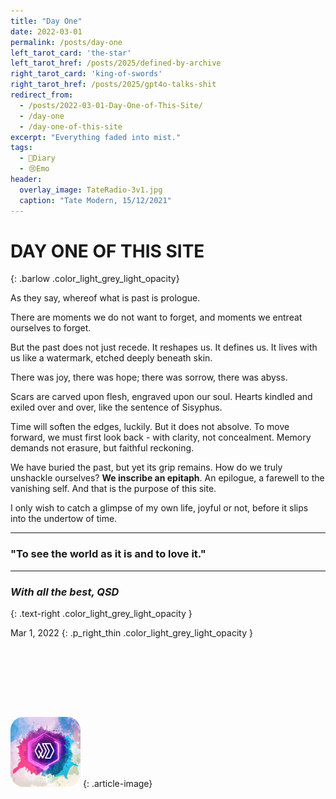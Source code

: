 ```yaml
---
title: "Day One"
date: 2022-03-01
permalink: /posts/day-one
left_tarot_card: 'the-star'
left_tarot_href: /posts/2025/defined-by-archive
right_tarot_card: 'king-of-swords'
right_tarot_href: /posts/2025/gpt4o-talks-shit
redirect_from: 
  - /posts/2022-03-01-Day-One-of-This-Site/
  - /day-one
  - /day-one-of-this-site
excerpt: "Everything faded into mist."
tags:
  - 📘Diary
  - 😢Emo
header:
  overlay_image: TateRadio-3v1.jpg
  caption: "Tate Modern, 15/12/2021"
---
```


# DAY ONE OF THIS SITE
{: .barlow .color_light_grey_light_opacity}

As they say, whereof what is past is prologue.

There are moments we do not want to forget, and moments we entreat ourselves to forget. 

But the past does not just recede. It reshapes us. It defines us. It lives with us like a watermark, etched deeply beneath skin. 

There was joy, there was hope; there was sorrow, there was abyss. 

Scars are carved upon flesh, engraved upon our soul. Hearts kindled and exiled over and over, like the sentence of Sisyphus.

Time will soften the edges, luckily. But it does not absolve. To move forward, we must first look back - with clarity, not concealment. Memory demands not erasure, but faithful reckoning.

We have buried the past, but yet its grip remains. How do we truly unshackle ourselves? **We inscribe an epitaph**. An epilogue, a farewell to the vanishing self. And that is the purpose of this site.

I only wish to catch a glimpse of my own life, joyful or not, before it slips into the undertow of time.

--- 

<h3 class="text-center macaron grey-hover" style='font-style: normal;'>"To see the world as it is and to love it."</h3>

---

### *With all the best, QSD*
{: .text-right .color_light_grey_light_opacity }

Mar 1, 2022
{: .p_right_thin .color_light_grey_light_opacity }

<div style="height: 8em;"></div>

<img class="wheel_of_fortune grey-hover" src="/images/QSDLogos/QSD_logo_splash.jpg" style="width:8em; border-radius: 1.5em; aspect-ratio: 1; object-fit: cover; ">
{: .article-image}